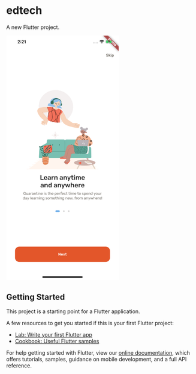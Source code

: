 # edtech

A new Flutter project.

<img src="/docs/Simulator%20Screen%20Shot%20-%20iPhone%2011%20Pro%20Max%20-%202021-05-19%20at%2014.21.32.png" alt="Intro Page" width="300">

## Getting Started

This project is a starting point for a Flutter application.

A few resources to get you started if this is your first Flutter project:

- [Lab: Write your first Flutter app](https://flutter.dev/docs/get-started/codelab)
- [Cookbook: Useful Flutter samples](https://flutter.dev/docs/cookbook)

For help getting started with Flutter, view our
[online documentation](https://flutter.dev/docs), which offers tutorials,
samples, guidance on mobile development, and a full API reference.
